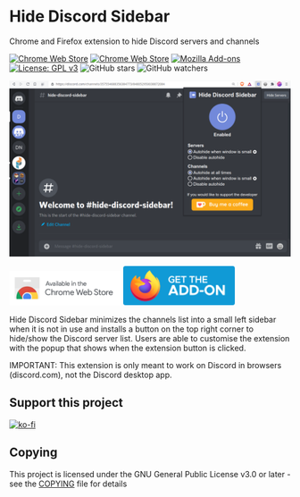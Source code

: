 # Hide Discord Sidebar

Chrome and Firefox extension to hide Discord servers and channels

[![Chrome Web Store](https://img.shields.io/chrome-web-store/users/kaaohmdnmbdagpnenakakpkinddjmenp)](https://chrome.google.com/webstore/detail/hide-discord-sidebar/kaaohmdnmbdagpnenakakpkinddjmenp)
[![Chrome Web Store](https://img.shields.io/chrome-web-store/rating/kaaohmdnmbdagpnenakakpkinddjmenp?label=Chrome)](https://chrome.google.com/webstore/detail/hide-discord-sidebar/kaaohmdnmbdagpnenakakpkinddjmenp)
[![Mozilla Add-ons](https://img.shields.io/amo/rating/hide-discord-sidebar?label=Firefox)](https://addons.mozilla.org/firefox/addon/hide-discord-sidebar/)
[![License: GPL v3](https://img.shields.io/badge/License-GPLv3-blue.svg)](https://www.gnu.org/licenses/gpl-3.0)
![GitHub stars](https://img.shields.io/github/stars/patrickxchong/hide-discord-sidebar.svg?style=social&label=Star)
![GitHub watchers](https://img.shields.io/github/watchers/patrickxchong/hide-discord-sidebar.svg?style=social&label=Watch)

![Image of Hide Discord Sidebar](./images/hide-discord-sidebar.png)

<a href="https://bit.ly/Hide-Discord-Bar"><img src="./images/chrome-webstore.png" alt="Get Hide Discord Sidebar for Chromium"
width="200px"></a>
<a href="https://addons.mozilla.org/addon/hide-discord-sidebar/"><img src="./images/firefox-get-addon.png" alt="Get Hide Discord Sidebar for Firefox" width="200px"></a>

Hide Discord Sidebar minimizes the channels list into a small left sidebar when it is not in use and installs a button on the top right corner to hide/show the Discord server list. Users are able to customise the extension with the popup that shows when the extension button is clicked.

IMPORTANT: This extension is only meant to work on Discord in browsers (discord.com), not the Discord desktop app.

## Support this project

[![ko-fi](https://www.ko-fi.com/img/githubbutton_sm.svg)](https://ko-fi.com/patrickxchong)

## Copying

This project is licensed under the GNU General Public License v3.0 or later - see the [COPYING](COPYING) file for details
